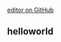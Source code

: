 [editor on GitHub](https://github.com/Daemonxiao/Daemonxiao.github.io/edit/main/README.md)
## helloworld
